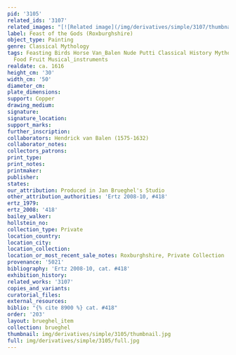 ```yaml
---
pid: '3105'
related_ids: '3107'
related_images: "[![Related image](/img/derivatives/simple/3107/thumbnail.jpg)](/brughel/3107)"
label: Feast of the Gods (Roxburghshire)
object_type: Painting
genre: Classical Mythology
tags: Feasting Birds Horse Van_Balen Nude Putti Classical History Mythological Flowers
  Food Fruit Musical_instruments
realdate: ca. 1616
height_cm: '30'
width_cm: '50'
diameter_cm: 
plate_dimensions: 
support: Copper
drawing_medium: 
signature: 
signature_location: 
support_marks: 
further_inscription: 
collaborators: Hendrick van Balen (1575-1632)
collaborator_notes: 
collectors_patrons: 
print_type: 
print_notes: 
printmaker: 
publisher: 
states: 
our_attribution: Produced in Jan Brueghel's Studio
other_attribution_authorities: 'Ertz 2008-10, #418'
ertz_1979: 
ertz_2008: '418'
bailey_walker: 
hollstein_no: 
collection_type: Private
location_country: 
location_city: 
location_collection: 
location_or_most_recent_sale_notes: Roxburghshire, Private Collection
provenance: '5021'
bibliography: 'Ertz 2008-10, cat. #418'
exhibition_history: 
related_works: '3107'
copies_and_variants: 
curatorial_files: 
external_resources: 
biblio: "{% cite 8900 %} cat. #418"
order: '203'
layout: brueghel_item
collection: brueghel
thumbnail: img/derivatives/simple/3105/thumbnail.jpg
full: img/derivatives/simple/3105/full.jpg
---
```

